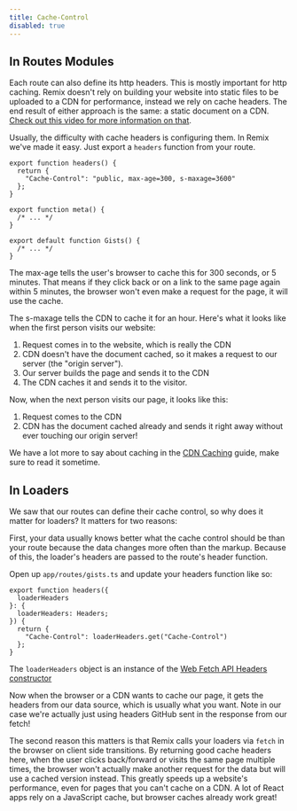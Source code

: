 ```yaml
---
title: Cache-Control
disabled: true
---
```


## In Routes Modules

Each route can also define its http headers. This is mostly important for http caching. Remix doesn't rely on building your website into static files to be uploaded to a CDN for performance, instead we rely on cache headers. The end result of either approach is the same: a static document on a CDN. [Check out this video for more information on that](https://youtu.be/bfLFHp7Sbkg).

Usually, the difficulty with cache headers is configuring them. In Remix we've made it easy. Just export a `headers` function from your route.

```tsx
export function headers() {
  return {
    "Cache-Control": "public, max-age=300, s-maxage=3600"
  };
}

export function meta() {
  /* ... */
}

export default function Gists() {
  /* ... */
}
```

The max-age tells the user's browser to cache this for 300 seconds, or 5 minutes. That means if they click back or on a link to the same page again within 5 minutes, the browser won't even make a request for the page, it will use the cache.

The s-maxage tells the CDN to cache it for an hour. Here's what it looks like when the first person visits our website:

1. Request comes in to the website, which is really the CDN
2. CDN doesn't have the document cached, so it makes a request to our server (the "origin server").
3. Our server builds the page and sends it to the CDN
4. The CDN caches it and sends it to the visitor.

Now, when the next person visits our page, it looks like this:

1. Request comes to the CDN
2. CDN has the document cached already and sends it right away without ever touching our origin server!

We have a lot more to say about caching in the [CDN Caching](../guides/caching) guide, make sure to read it sometime.

## In Loaders

We saw that our routes can define their cache control, so why does it matter for loaders? It matters for two reasons:

First, your data usually knows better what the cache control should be than your route because the data changes more often than the markup. Because of this, the loader's headers are passed to the route's header function.

Open up `app/routes/gists.ts` and update your headers function like so:

```tsx
export function headers({
  loaderHeaders
}: {
  loaderHeaders: Headers;
}) {
  return {
    "Cache-Control": loaderHeaders.get("Cache-Control")
  };
}
```

The `loaderHeaders` object is an instance of the [Web Fetch API Headers constructor](https://developer.mozilla.org/en-US/docs/Web/API/Headers)

Now when the browser or a CDN wants to cache our page, it gets the headers from our data source, which is usually what you want. Note in our case we're actually just using headers GitHub sent in the response from our fetch!

The second reason this matters is that Remix calls your loaders via `fetch` in the browser on client side transitions. By returning good cache headers here, when the user clicks back/forward or visits the same page multiple times, the browser won't actually make another request for the data but will use a cached version instead. This greatly speeds up a website's performance, even for pages that you can't cache on a CDN. A lot of React apps rely on a JavaScript cache, but browser caches already work great!
